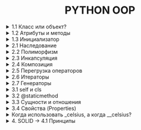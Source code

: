 <div style="text-align: center">
    <h1>PYTHON OOP</h1>
</div>

<details>
    <summary>1.1 Класс или объект?</summary>
Класс — это шаблон или чертеж для создания объектов. Он описывает, какие данные (атрибуты) и действия (методы) будут у объектов.
Объект — это экземпляр класса. Это конкретная реализация класса, которая содержит данные и может выполнять действия.

Пример:
```python
# Класс — это "чертеж" для создания объектов
class Dog:
    pass

# Объект — это конкретный экземпляр класса
my_dog = Dog()
```
</details>



<details>
    <summary>1.2 Атрибуты и методы</summary>
Атрибуты — это переменные, которые принадлежат объекту. Они хранят данные объекта.
Методы — это функции, которые принадлежат объекту. Они определяют поведение объекта.

Пример:
```python
class Dog:
    # Атрибут класса (общий для всех объектов)
    species = "Canis familiaris"

    # Метод инициализации (конструктор)
    def __init__(self, name, age):
        # Атрибуты объекта
        self.name = name
        self.age = age

    # Метод объекта
    def bark(self):
        return f"{self.name} говорит: Гав!"
```
</details>


<details>
    <summary>1.3 Инициализатор</summary>
Инициализатор — это специальный метод __init__, который автоматически вызывается при создании объекта. Он используется для установки начальных значений атрибутов объекта.

Пример:
```python
class Cat:
    def __init__(self, name, color):
        self.name = name
        self.color = color

    def meow(self):
        return f"{self.name} говорит: Мяу!"

```
</details>


<details>
    <summary>2.1 Наследование</summary>
Наследование — это механизм, который позволяет создавать новый класс на основе существующего. Новый класс (дочерний) наследует атрибуты и методы родительского класса и может добавлять свои собственные.

Пример:
```python
# Родительский класс
class Animal:
    def __init__(self, name):
        self.name = name

    def speak(self):
        return f"{self.name} издает звук."

# Дочерний класс
class Dog(Animal):  # Наследуемся от Animal
    def bark(self):
        return f"{self.name} говорит: Гав!"

# Создаем объект дочернего класса
my_dog = Dog("Бобик")

# Используем методы родительского и дочернего классов
print(my_dog.speak())  # Метод родительского класса
print(my_dog.bark())   # Метод дочернего класса
```
Добавление атрибутов в класс
Атрибуты — это переменные, которые принадлежат объекту. Они хранят данные объекта. Атрибуты можно добавлять в класс через метод __init__ (инициализатор).

Пример:
```python
class Car:
    def __init__(self, brand, model, year):
        # Добавляем атрибуты
        self.brand = brand
        self.model = model
        self.year = year
```
*    self.brand, self.model, self.year — это атрибуты объекта.
*    brand, model, year — это параметры, которые передаются при создании объекта.

super() — это функция, которая позволяет вызывать методы родительского класса из дочернего класса. Она часто используется в методе __init__, чтобы не дублировать код.

Пример:
```python
class Car:
    def __init__(self, brand, model, year):
        self.brand = brand
        self.model = model
        self.year = year

    def info(self):
        return f"{self.brand} {self.model} age: {self.year}"

class ElectricCar(Car):  # Наследуемся от Car
    def __init__(self, brand, model, year, battery_capacity):
        super().__init__(brand, model, year)  # Вызов конструктора родительского класса
        self.battery_capacity = battery_capacity  # Новый атрибут

    def charge(self):
        return f"Зарядка {self.brand} {self.model} с батареей {self.battery_capacity} kWh."

# Создаем объект
my_electric_car = ElectricCar("Tesla", "Model S", 2022, 100)
```
*   `super().__init__(brand, model, year) ` вызывает метод `__init__` родительского класса Animal и устанавливает атрибут name.
*   После этого можно добавлять новые атрибуты, например, `battery_capacity`.

Если тебе хочется уменьшить дублирование, можно передавать параметры в виде словаря:
В классах `**kwargs` часто используется для передачи произвольных именованных аргументов в конструктор `__init__`. Это удобно, когда у тебя много атрибутов, и ты не хочешь перечислять их все вручную.
```python
class Person:
    def __init__(self, **kwargs):
        self.name = kwargs.get("name")
        self.age = kwargs.get("age")
        self.city = kwargs.get("city")

    def introduce(self):
        return f"Меня зовут {self.name}, мне {self.age} лет, я из {self.city}."

person = Person(name="Alice", age=25, city="New York")
print(person.introduce())  # Вывод: Меня зовут Alice, мне 25 лет, я из New York.
```
</details>


<details>
    <summary>2.2 Полиморфизм</summary>
Полиморфизм — это возможность использовать объекты разных классов одинаковым образом. Это означает, что разные классы могут иметь методы с одинаковыми именами, но разной реализацией.
Пример:

```python
class Dog:
    def speak(self):
        return "Гав!"

class Cat:
    def speak(self):
        return "Мяу!"

# Функция, которая работает с любым объектом, у которого есть метод speak
def animal_sound(animal):
    print(animal.speak())

# Создаем объекты
dog = Dog()
cat = Cat()

# Вызываем функцию для разных объектов
animal_sound(dog)  # Вывод: Гав!
animal_sound(cat)  # Вывод: Мяу!
```
</details>


<details>
    <summary>2.3 Инкапсуляция</summary>
Инкапсуляция — это механизм, который позволяет скрыть внутренние детали реализации класса от внешнего мира. Это делается для того, чтобы:

*   Защитить данные от неправильного использования.
*   Упростить взаимодействие с объектом, скрыв сложную логику.
В Python инкапсуляция реализуется с помощью приватных атрибутов и методов.
Приватные атрибуты и методы обозначаются с помощью двойного подчеркивания `__` в начале имени. Они не могут быть доступны напрямую извне класса.
Пример:
```python
class BankAccount:
    def __init__(self, balance):
        self.__balance = balance  # Приватный атрибут

    def deposit(self, amount):
        self.__balance += amount

    def withdraw(self, amount):
        if amount <= self.__balance:
            self.__balance -= amount
        else:
            print("Недостаточно средств")

    def get_balance(self):
        return self.__balance

# Создаем объект
account = BankAccount(1000)

# Пополняем счет
account.deposit(500)

# Снимаем деньги
account.withdraw(200)

# Получаем баланс
print(account.get_balance())  # Вывод: 1300

# Попытка получить доступ к приватному атрибуту
print(account.__balance)  # Ошибка: AttributeError
```
</details>


<details>
    <summary>2.4 Композиция</summary>
Композиция — это способ организации кода, при котором один класс содержит объекты других классов. Это позволяет создавать более сложные структуры, комбинируя простые компоненты.

Пример с множеством объектов, обычный вызов `self.wheels = Wheel()`

```python
class Wheel:
    def rotate(self):
        return "Колесо вращается"

class Car:
    def __init__(self):
        self.wheels = [Wheel() for _ in range(4)]  # 4 колеса

    def drive(self):
        result = ", ".join(wheel.rotate() for wheel in self.wheels)
        return f"Машина едет: {result}"

# Создаем объект
my_car = Car()
print(my_car.drive())
```
</details>


<details>
    <summary>2.5 Перегрузка операторов</summary>
Перегрузка операторов — это возможность изменять поведение стандартных операторов

Например, `+, -, *, /, ==, <` и т.д. для объектов пользовательских классов. 
Это делается с помощью специальных методов, таких как `__add__, __sub__, __eq__` и других.
Пример:
`other` — это просто имя параметра, которое используется в методах перегрузки операторов. Оно обозначает другой объект, с которым выполняется операция. Например, если ты пишешь v1 + v2, то:

`v1`— это объект, для которого вызывается метод `__add__`.

`v2` — это объект, который передается в параметр other.

Как это работает?
Когда ты пишешь v1 + v2, Python автоматически вызывает метод `__add__` у объекта v1 и передает v2 в качестве аргумента other.

Внутри метода `__add__`:
self — это v1.
other — это v2.
Ты можешь использовать self и other, чтобы получить доступ к атрибутам обоих объектов и выполнить нужные операции.
```python
class Vector:
    def __init__(self, x, y):
        self.x = x
        self.y = y

    def __add__(self, other):
        # self — это текущий объект (например, v1)
        # other — это другой объект (например, v2)
        return Vector(self.x + other.x, self.y + other.y)

# Создаем объекты
v1 = Vector(1, 2)  # self будет v1
v2 = Vector(3, 4)  # other будет v2

# Складываем векторы
v3 = v1 + v2  # Вызывается v1.__add__(v2)
print(v3.x, v3.y)  # Вывод: 4 6
```
Пример с дробями:
```python
class Fraction:
    def __init__(self, numerator, denominator):
        self.numerator = numerator
        self.denominator = denominator

    def __add__(self, other):
        # self — текущая дробь (например, f1)
        # other — другая дробь (например, f2)
        new_numerator = self.numerator * other.denominator + other.numerator * self.denominator
        new_denominator = self.denominator * other.denominator
        return Fraction(new_numerator, new_denominator)

    def __str__(self):
        return f"{self.numerator}/{self.denominator}"

# Создаем объекты
f1 = Fraction(1, 2)  # self будет f1
f2 = Fraction(3, 4)  # other будет f2

# Складываем дроби
f3 = f1 + f2  # Вызывается f1.__add__(f2)
print(f3)  # Вывод: 10/8
```
Разберем шаги:
Когда ты пишешь f1 + f2, Python вызывает метод `__add__` у объекта f1 и передает f2 в качестве аргумента other.

1. Внутри метода `__add__`:
2. self.numerator — это числитель f1 (1).
3. self.denominator — это знаменатель f1 (2).
4. other.numerator — это числитель f2 (3).
5. other.denominator — это знаменатель f2 (4).
6. Выполняется сложение дробей:
7. Новый числитель: 1 * 4 + 3 * 2 = 4 + 6 = 10.
8. Новый знаменатель: 2 * 4 = 8.
9. Возвращается новый объект Fraction(10, 8).
</details>


<details>
    <summary>2.6 Итераторы</summary>
Итератор — это объект, который позволяет перебирать элементы коллекции (например, списка, словаря или пользовательского объекта) по одному. 

В Python итераторы реализуются с помощью методов `__iter__` и `__next__`.
```python
my_list = [1, 2, 3]
my_iter = iter(my_list)  # Получаем итератор

print(next(my_iter))  # Вывод: 1
print(next(my_iter))  # Вывод: 2
print(next(my_iter))  # Вывод: 3
```
Чтобы создать собственный итератор, нужно:
1.  Реализовать метод `__iter__`, который возвращает сам объект.
2. Реализовать метод `__next__`, который возвращает следующий элемент или вызывает исключение `StopIteration`, если элементы закончились.

Пример итератора для класса:
```python
class Range:
    def __init__(self, start, end, step=1):
        if self.step < 0:
            raise ValueError("Шаг должен быть положительным числом")
        self.start = start
        self.end = end
        self.step = step

    def __iter__(self):
        self.current = self.end
        return self

    def __next__(self):
        if self.current >= self.start:
            result = self.current  # Сохраняем текущее значение
            self.current -= self.step  # Увеличиваем текущее значение на шаг
            return result  # Возвращаем сохраненное значение
        else:
            raise StopIteration

my_range = Range(1, 10, 2)

# Используем итератор
for num in my_range:
    print(num)
```
</details>


<details>
    <summary>2.7 Генераторы</summary>

Генератор — это специальная функция, которая возвращает итератор.

В отличие от обычных функций, генератор использует ключевое слово `yield` для возврата значений по одному. 
Это позволяет генерировать последовательности "на лету", не храня их в памяти целиком.

Генератор vs Итератор:
*   Итератор: Требует создания класса с методами `__iter__` и `__next__`.
*   Генератор: Проще в использовании, так как это обычная функция с `yield`.
Пример генератора для диапазона чисел:
```python
def range_generator(start, end, step=1):
    current = start
    while current < end:
        yield current
        current += step

# Используем генератор
for num in range_generator(1, 10, 2):
    print(num)
```
## Преимущества и недостатки использования yield
### Преимущества
1. Экономия памяти: Генераторы не загружают всю последовательность данных в память сразу. Это особенно полезно при работе с большими наборами данных или потоками данных.
2. Ленивые вычисления: Данные генерируются по мере необходимости, что позволяет обрабатывать большие объемы данных. Это делает генераторы идеальными для работы с потоками данных в реальном времени.
3. Читаемость кода: Использование yield делает код более понятным и лаконичным. Генераторы позволяют вам создавать функции, которые могут возвращать несколько значений по мере необходимости, что делает код более модульным и легко читаемым.
### Недостатки
1. Одноразовость: Генераторы можно итерировать только один раз. После завершения итерации они не могут быть перезапущены. Это может быть неудобно, если вам нужно повторно использовать генератор.
2. Отладка: Отладка генераторов может быть сложнее из-за их ленивой природы. Поскольку значения генерируются только по мере необходимости, отладка может быть более сложной задачей.
3. Сложность: Для новичков концепция генераторов может быть сложной для понимания. Понимание того, как работают генераторы и как использовать yield, может потребовать
</details>


<details>
    <summary>3.1 self и cls</summary>

`self` — это ссылка на текущий экземпляр класса. 
Он используется для доступа к атрибутам и методам объекта внутри класса.
#### Пример:
```python
class Person:
    def __init__(self, name):
        self.name = name  # self.name — это атрибут объекта

    def greet(self):
        return f"Привет, меня зовут {self.name}!"
```

`cls` — это ссылка на класс. 
Он используется в методах класса (classmethod) для доступа к атрибутам и методам класса, а не объекта.
#### Пример:
```python
class Person:
    count = 0  # Атрибут класса

    def __init__(self, name):
        self.name = name
        Person.count += 1  # получился счетсик объектов

    @classmethod
    def get_count(cls):
        return cls.count  # cls.count — это атрибут класса

# Создаем объекты
person1 = Person("Alice")
person2 = Person("Bob")

# Используем метод класса
print(Person.get_count())  # Вывод: 2
```
</details>


<details>
    <summary>3.2 @staticmethod</summary>
Статический метод — это метод, который принадлежит классу, но не зависит ни от атрибутов класса, 
ни от атрибутов объекта. Он похож на обычную функцию, 
но находится внутри класса для удобства организации кода.

### Пример статического метода:
```python
class MathUtils:
    @staticmethod
    def add(a, b):
        return a + b

# Используем статический метод
result = MathUtils.add(5, 3)
print(result)  # Вывод: 8
```
### Зачем нужны статические методы?
* Логическая группировка: Если функция связана с классом, но не использует его атрибуты, её можно сделать статическим методом.
* Удобство: Статические методы можно вызывать без создания объекта класса
</details>



<details>
    <summary>3.3 Сущности и отношения</summary>
В объектно-ориентированном программировании (ООП):

* Сущность — это объект, который представляет что-то значимое в программе (например, человек, машина, заказ).
* Отношение — это связь между сущностями (например, человек владеет машиной, заказ принадлежит клиенту).
```python
class Customer:
    def __init__(self, name, email):
        self.name = name
        self.email = email

class Order :
    def __init__(self,order_id, product, customer):
        self.order_id = order_id
        self.product = product
        self.customer = customer

customer_1 = Customer("John Doe", "oBx2z@example.com")
order_1 = Order(1, "Laptop", customer_1)
result = f"Order ID: {order_1.order_id}, Product: {order_1.product}, Customer: {order_1.customer.name}"
print(result)
```
</details>


<details>
    <summary>3.4 Свойства (Properties)</summary>
Свойства — это способ контролировать доступ к атрибутам объекта. Они позволяют:

* Читать значение атрибута.
* Устанавливать значение атрибута.
* Удалять атрибут.
Свойства создаются с помощью декораторов `@property`, `@<attribute>.setter` и `@<attribute>.deleter`.
```python
class Temperature:
    def __init__(self, celsius):
        self._celsius = celsius  # Защищенный атрибут

    @property
    def celsius(self):
        return self._celsius  # Возвращаем значение

    @celsius.setter
    def celsius(self, new_set):
        if new_set > -273.15:
            self._celsius = new_set  # Устанавливаем новое значение
        else:
            raise ValueError("Температура не может быть меньше -273.15")

    @celsius.deleter
    def celsius(self):
        del self._celsius  # Удаляем атрибут

    @property
    def fahrenheit(self):
        return self._celsius * 9/5 + 32  # Возвращаем температуру в Фаренгейтах

# Создаем объект
temp = Temperature(25)

# Используем свойства
print(temp.fahrenheit)  # Вывод: 77.0

# Устанавливаем новое значение
temp.celsius = 30
print(temp.fahrenheit)  # Вывод: 86.0

del temp.celsius  # Удаляем атрибут


```
</details>


<details>
    <summary>Когда использовать _celsius, а когда __celsius?</summary>
`celsius` - название просто для примера

1. `_celsius`:

    * Используй, если хочешь показать, что атрибут не предназначен для публичного доступа, но при этом не хочешь усложнять его использование внутри класса или в подклассах.
    * Это более "мягкий" способ инкапсуляции.

2. `__celsius`:

   * Используй, если хочешь сделать атрибут действительно "приватным" и предотвратить его случайное использование извне.
   * Это более "строгий" способ инкапсуляции.

```python
class Temperature:
    def __init__(self, celsius):
        self._celsius = celsius  # Защищенный атрибут
        self.__celsius = celsius  # Приватный атрибут

temp = Temperature(25)

# Доступ к защищенному атрибуту
print(temp._celsius)  # Вывод: 25 (но так делать не рекомендуется)

# Доступ к приватному атрибуту
print(temp.__celsius)  # Ошибка: AttributeError
print(temp._Temperature__celsius)  # Вывод: 25 (но так делать не следует)
```
</details>


<details>
    <summary>4. SOLID → 4.1 Принципы</summary>
SOLID — это набор из пяти принципов объектно-ориентированного программирования, которые помогают писать более понятный, 
гибкий и поддерживаемый код. Эти принципы были предложены Робертом Мартином (дядя Боб).

1. S — Single Responsibility Principle (Принцип единственной ответственности):
   * Класс должен иметь только одну причину для изменения (т.е. выполнять только одну задачу).
```python
class Task:
    def __init__(self, description):
        self.description = description

    def display(self):
        return f"Задача: {self.description}"

class TaskSaver:
    @staticmethod
    def save_to_file(task, filename):
        with open(filename, 'w') as file:
            file.write(task)

class TaskNotifier:
    @staticmethod
    def notify(task):
        print(f"Уведомление: {task}")

# Создаем объекты
task = Task("Закончить проект")
task_content = task.display()

# Сохраняем задачу в файл
TaskSaver.save_to_file(task_content, "task.txt")

# Отправляем уведомление
TaskNotifier.notify(task_content)
```
2. O — Open/Closed Principle (Принцип открытости/закрытости):
   * Классы должны быть открыты для расширения, но закрыты для модификации.
3. L — Liskov Substitution Principle (Принцип подстановки Барбары Лисков):
   * Объекты в программе должны быть заменяемы экземплярами их подтипов без изменения правильности программы.
4. I — Interface Segregation Principle (Принцип разделения интерфейса):
   * Клиенты не должны зависеть от интерфейсов, которые они не используют.
5. D — Dependency Inversion Principle (Принцип инверсии зависимостей):
   * Модули верхнего уровня не должны зависеть от модулей нижнего уровня. Оба должны зависеть от абстракций.
</details>
